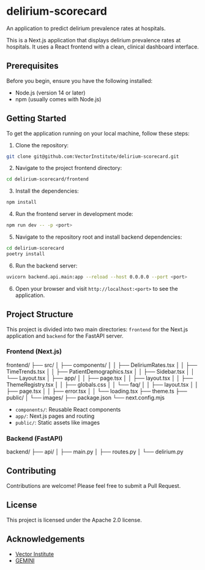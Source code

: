 # delirium-scorecard

An application to predict delirium prevalence rates at hospitals.

This is a Next.js application that displays delirium prevalence rates at hospitals. It uses a React frontend with a clean, clinical dashboard interface.

## Prerequisites

Before you begin, ensure you have the following installed:

- Node.js (version 14 or later)
- npm (usually comes with Node.js)

## Getting Started

To get the application running on your local machine, follow these steps:

1. Clone the repository:

```bash
git clone git@github.com:VectorInstitute/delirium-scorecard.git
```

2. Navigate to the project frontend directory:

```bash
cd delirium-scorecard/frontend
```

3. Install the dependencies:

```bash
npm install
```

4. Run the frontend server in development mode:

```bash
npm run dev -- -p <port>
```

5. Navigate to the repository root and install backend dependencies:

```bash
cd delirium-scorecard
poetry install
```

6. Run the backend server:

```bash
uvicorn backend.api.main:app --reload --host 0.0.0.0 --port <port>
```

6. Open your browser and visit `http://localhost:<port>` to see the application.

## Project Structure

This project is divided into two main directories: `frontend` for the Next.js application and `backend` for the FastAPI server.

### Frontend (Next.js)

frontend/
├── src/
│   ├── components/
│   │   ├── DeliriumRates.tsx
│   │   ├── TimeTrends.tsx
│   │   ├── PatientDemographics.tsx
│   │   ├── Sidebar.tsx
│   │   └── Layout.tsx
│   ├── app/
│   │   ├── page.tsx
│   │   ├── layout.tsx
│   │   ├── ThemeRegistry.tsx
│   │   ├── globals.css
│   │   └── faq/
│   │       ├── layout.tsx
│   │       ├── page.tsx
│   │       ├── error.tsx
│   │       └── loading.tsx
├── theme.ts
├── public/
│   └── images/
├── package.json
└── next.config.mjs

- `components/`: Reusable React components
- `app/`: Next.js pages and routing
- `public/`: Static assets like images

### Backend (FastAPI)

backend/
├── api/
│   ├── main.py
│   ├── routes.py
│   └── delirium.py

## Contributing

Contributions are welcome! Please feel free to submit a Pull Request.

## License

This project is licensed under the Apache 2.0 license.

## Acknowledgements

- [Vector Institute](https://vectorinstitute.ai/)
- [GEMINI](https://geminimedicine.ca/)
